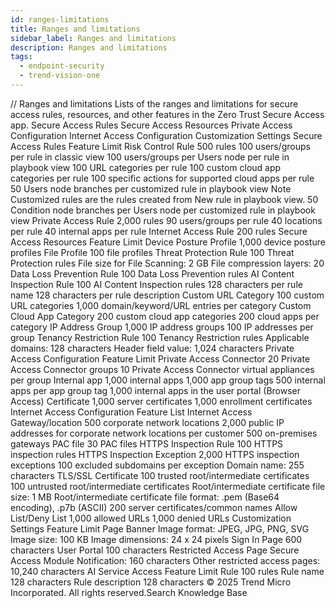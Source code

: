 ```yaml
---
id: ranges-limitations
title: Ranges and limitations
sidebar_label: Ranges and limitations
description: Ranges and limitations
tags:
  - endpoint-security
  - trend-vision-one
---
```


/*<![CDATA[*/ $('#title').html($('meta[name=map-description]').attr('content')); /*]]>*/ Ranges and limitations Lists of the ranges and limitations for secure access rules, resources, and other features in the Zero Trust Secure Access app. Secure Access Rules Secure Access Resources Private Access Configuration Internet Access Configuration Customization Settings Secure Access Rules Feature Limit Risk Control Rule 500 rules 100 users/groups per rule in classic view 100 users/groups per Users node per rule in playbook view 100 URL categories per rule 100 custom cloud app categories per rule 100 specific actions for supported cloud apps per rule 50 Users node branches per customized rule in playbook view Note Customized rules are the rules created from New rule in playbook view. 50 Condition node branches per Users node per customized rule in playbook view Private Access Rule 2,000 rules 90 users/groups per rule 40 locations per rule 40 internal apps per rule Internet Access Rule 200 rules Secure Access Resources Feature Limit Device Posture Profile 1,000 device posture profiles File Profile 100 file profiles Threat Protection Rule 100 Threat Protection rules File size for File Scanning: 2 GB File compression layers: 20 Data Loss Prevention Rule 100 Data Loss Prevention rules AI Content Inspection Rule 100 AI Content Inspection rules 128 characters per rule name 128 characters per rule description Custom URL Category 100 custom URL categories 1,000 domain/keyword/URL entries per category Custom Cloud App Category 200 custom cloud app categories 200 cloud apps per category IP Address Group 1,000 IP address groups 100 IP addresses per group Tenancy Restriction Rule 100 Tenancy Restriction rules Applicable domains: 128 characters Header field value: 1,024 characters Private Access Configuration Feature Limit Private Access Connector 20 Private Access Connector groups 10 Private Access Connector virtual appliances per group Internal app 1,000 internal apps 1,000 app group tags 500 internal apps per app group tag 1,000 internal apps in the user portal (Browser Access) Certificate 1,000 server certificates 1,000 enrollment certificates Internet Access Configuration Feature List Internet Access Gateway/location 500 corporate network locations 2,000 public IP addresses for corporate network locations per customer 500 on-premises gateways PAC file 30 PAC files HTTPS Inspection Rule 100 HTTPS inspection rules HTTPS Inspection Exception 2,000 HTTPS inspection exceptions 100 excluded subdomains per exception Domain name: 255 characters TLS/SSL Certificate 100 trusted root/intermediate certificates 100 untrusted root/intermediate certificates Root/intermediate certificate file size: 1 MB Root/intermediate certificate file format: .pem (Base64 encoding), .p7b (ASCII) 200 server certificates/common names Allow List/Deny List 1,000 allowed URLs 1,000 denied URLs Customization Settings Feature Limit Page Banner Image format: JPEG, JPG, PNG, SVG Image size: 100 KB Image dimensions: 24 x 24 pixels Sign In Page 600 characters User Portal 100 characters Restricted Access Page Secure Access Module Notification: 160 characters Other restricted access pages: 10,240 characters AI Service Access Feature Limit Rule 100 rules Rule name 128 characters Rule description 128 characters © 2025 Trend Micro Incorporated. All rights reserved.Search Knowledge Base